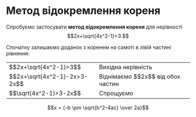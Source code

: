 # Метод відокремлення кореня

Спробуємо застосувати **метод відокремлення кореня** для нерівності $$2x+\sqrt{4x^2-1}>3.$$

Спочатку залишаємо доданок з коренем на самоті в лівій частині рівняння:

<table style="border: none;" class="none">
<tr>
<td>$$2x+\sqrt{4x^2-1}>3$$</td>
<td>Вихідна нерівність</td>
</tr>
<tr>
<td>$$2x+\sqrt{4x^2-1}-2x>3-2x$$</td>
<td>Віднімаємо $$2x$$ від обох частин</td>
</tr>
<tr>
<td>$$\sqrt{4x^2-1}>3-2x$$</td>
<td>Спрощуємо</td>
</tr>
</table>


$$x = {-b \pm \sqrt{b^2-4ac} \over 2a}$$
